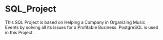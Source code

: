 # SQL_Project
This SQL Project is based on Helping a  Company in Organizing Music Events by solving all its issues for a Profitable Business. PostgreSQL is used in this Project.
